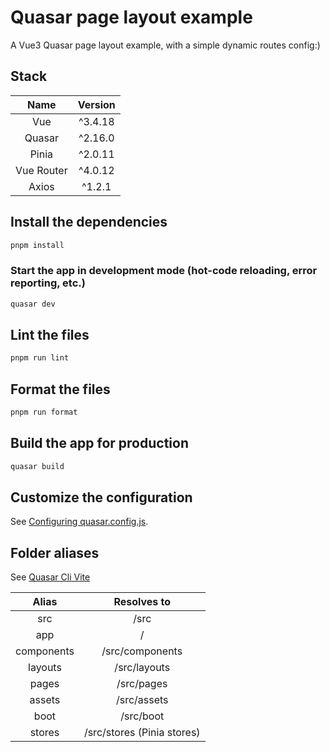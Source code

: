 # Quasar page layout example

A Vue3 Quasar page layout example, with a simple dynamic routes config:)

## Stack

|    Name    | Version |
| :--------: | :-----: |
|    Vue     | ^3.4.18 |
|   Quasar   | ^2.16.0 |
|   Pinia    | ^2.0.11 |
| Vue Router | ^4.0.12 |
|   Axios    | ^1.2.1  |

## Install the dependencies

```bash
pnpm install
```

### Start the app in development mode (hot-code reloading, error reporting, etc.)

```bash
quasar dev
```

## Lint the files

```bash
pnpm run lint
```

## Format the files

```bash
pnpm run format
```

## Build the app for production

```bash
quasar build
```

## Customize the configuration

See [Configuring quasar.config.js](https://v2.quasar.dev/quasar-cli-vite/quasar-config-js).

## Folder aliases

See [Quasar Cli Vite](https://quasar.dev/quasar-cli-vite/handling-vite#folder-aliases)

|   Alias    |        Resolves to         |
| :--------: | :------------------------: |
|    src     |            /src            |
|    app     |             /              |
| components |      /src/components       |
|  layouts   |        /src/layouts        |
|   pages    |         /src/pages         |
|   assets   |        /src/assets         |
|    boot    |         /src/boot          |
|   stores   | /src/stores (Pinia stores) |

